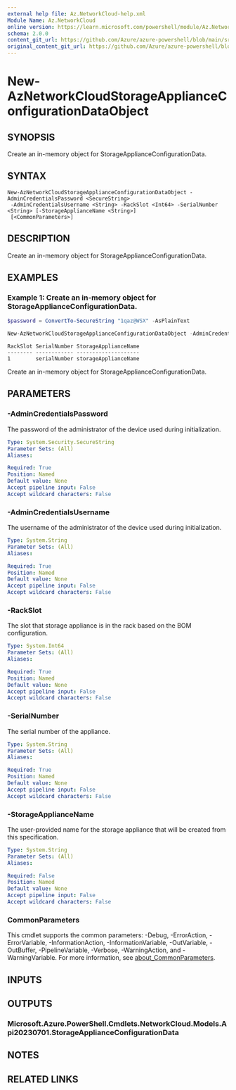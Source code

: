 ```yaml
---
external help file: Az.NetworkCloud-help.xml
Module Name: Az.NetworkCloud
online version: https://learn.microsoft.com/powershell/module/Az.NetworkCloud/new-AzNetworkCloudStorageApplianceConfigurationDataObject
schema: 2.0.0
content_git_url: https://github.com/Azure/azure-powershell/blob/main/src/NetworkCloud/NetworkCloud/help/New-AzNetworkCloudStorageApplianceConfigurationDataObject.md
original_content_git_url: https://github.com/Azure/azure-powershell/blob/main/src/NetworkCloud/NetworkCloud/help/New-AzNetworkCloudStorageApplianceConfigurationDataObject.md
---
```


# New-AzNetworkCloudStorageApplianceConfigurationDataObject

## SYNOPSIS
Create an in-memory object for StorageApplianceConfigurationData.

## SYNTAX

```
New-AzNetworkCloudStorageApplianceConfigurationDataObject -AdminCredentialsPassword <SecureString>
 -AdminCredentialsUsername <String> -RackSlot <Int64> -SerialNumber <String> [-StorageApplianceName <String>]
 [<CommonParameters>]
```

## DESCRIPTION
Create an in-memory object for StorageApplianceConfigurationData.

## EXAMPLES

### Example 1: Create an in-memory object for StorageApplianceConfigurationData.
```powershell
$password = ConvertTo-SecureString "1qaz@WSX" -AsPlainText

New-AzNetworkCloudStorageApplianceConfigurationDataObject -AdminCredentialsPassword $password -AdminCredentialsUsername username -RackSlot 1 -SerialNumber serialNumber -StorageApplianceName storageApplianceName
```

```output
RackSlot SerialNumber StorageApplianceName
-------- ------------ --------------------
1        serialNumber storageApplianceName
```

Create an in-memory object for StorageApplianceConfigurationData.

## PARAMETERS

### -AdminCredentialsPassword
The password of the administrator of the device used during initialization.

```yaml
Type: System.Security.SecureString
Parameter Sets: (All)
Aliases:

Required: True
Position: Named
Default value: None
Accept pipeline input: False
Accept wildcard characters: False
```

### -AdminCredentialsUsername
The username of the administrator of the device used during initialization.

```yaml
Type: System.String
Parameter Sets: (All)
Aliases:

Required: True
Position: Named
Default value: None
Accept pipeline input: False
Accept wildcard characters: False
```

### -RackSlot
The slot that storage appliance is in the rack based on the BOM configuration.

```yaml
Type: System.Int64
Parameter Sets: (All)
Aliases:

Required: True
Position: Named
Default value: None
Accept pipeline input: False
Accept wildcard characters: False
```

### -SerialNumber
The serial number of the appliance.

```yaml
Type: System.String
Parameter Sets: (All)
Aliases:

Required: True
Position: Named
Default value: None
Accept pipeline input: False
Accept wildcard characters: False
```

### -StorageApplianceName
The user-provided name for the storage appliance that will be created from this specification.

```yaml
Type: System.String
Parameter Sets: (All)
Aliases:

Required: False
Position: Named
Default value: None
Accept pipeline input: False
Accept wildcard characters: False
```

### CommonParameters
This cmdlet supports the common parameters: -Debug, -ErrorAction, -ErrorVariable, -InformationAction, -InformationVariable, -OutVariable, -OutBuffer, -PipelineVariable, -Verbose, -WarningAction, and -WarningVariable. For more information, see [about_CommonParameters](http://go.microsoft.com/fwlink/?LinkID=113216).

## INPUTS

## OUTPUTS

### Microsoft.Azure.PowerShell.Cmdlets.NetworkCloud.Models.Api20230701.StorageApplianceConfigurationData

## NOTES

## RELATED LINKS
